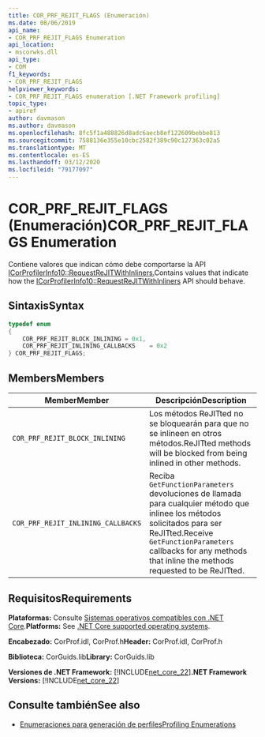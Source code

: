 ```yaml
---
title: COR_PRF_REJIT_FLAGS (Enumeración)
ms.date: 08/06/2019
api_name:
- COR_PRF_REJIT_FLAGS Enumeration
api_location:
- mscorwks.dll
api_type:
- COM
f1_keywords:
- COR_PRF_REJIT_FLAGS
helpviewer_keywords:
- COR_PRF_REJIT_FLAGS enumeration [.NET Framework profiling]
topic_type:
- apiref
author: davmason
ms.author: davmason
ms.openlocfilehash: 8fc5f1a488826d8adc6aecb8ef122609bebbe813
ms.sourcegitcommit: 7588136e355e10cbc2582f389c90c127363c02a5
ms.translationtype: MT
ms.contentlocale: es-ES
ms.lasthandoff: 03/12/2020
ms.locfileid: "79177097"
---
```

# <a name="cor_prf_rejit_flags-enumeration"></a><span data-ttu-id="c6e1e-102">COR_PRF_REJIT_FLAGS (Enumeración)</span><span class="sxs-lookup"><span data-stu-id="c6e1e-102">COR_PRF_REJIT_FLAGS Enumeration</span></span>
<span data-ttu-id="c6e1e-103">Contiene valores que indican cómo debe comportarse la API [ICorProfilerInfo10::RequestReJITWithInliners.](icorprofilerinfo10-requestrejitwithinliners-method.md)</span><span class="sxs-lookup"><span data-stu-id="c6e1e-103">Contains values that indicate how the [ICorProfilerInfo10::RequestReJITWithInliners](icorprofilerinfo10-requestrejitwithinliners-method.md) API should behave.</span></span>  
  
## <a name="syntax"></a><span data-ttu-id="c6e1e-104">Sintaxis</span><span class="sxs-lookup"><span data-stu-id="c6e1e-104">Syntax</span></span>  
  
```cpp  
typedef enum  
{
    COR_PRF_REJIT_BLOCK_INLINING = 0x1,
    COR_PRF_REJIT_INLINING_CALLBACKS    = 0x2
} COR_PRF_REJIT_FLAGS;  
```  
  
## <a name="members"></a><span data-ttu-id="c6e1e-105">Members</span><span class="sxs-lookup"><span data-stu-id="c6e1e-105">Members</span></span>  
  
|<span data-ttu-id="c6e1e-106">Member</span><span class="sxs-lookup"><span data-stu-id="c6e1e-106">Member</span></span>|<span data-ttu-id="c6e1e-107">Descripción</span><span class="sxs-lookup"><span data-stu-id="c6e1e-107">Description</span></span>|  
|------------|-----------------|  
|`COR_PRF_REJIT_BLOCK_INLINING`| <span data-ttu-id="c6e1e-108">Los métodos ReJITted no se bloquearán para que no se inlineen en otros métodos.</span><span class="sxs-lookup"><span data-stu-id="c6e1e-108">ReJITted methods will be blocked from being inlined in other methods.</span></span> |  
|`COR_PRF_REJIT_INLINING_CALLBACKS`| <span data-ttu-id="c6e1e-109">Reciba `GetFunctionParameters` devoluciones de llamada para cualquier método que inlinee los métodos solicitados para ser ReJITted.</span><span class="sxs-lookup"><span data-stu-id="c6e1e-109">Receive `GetFunctionParameters` callbacks for any methods that inline the methods requested to be ReJITted.</span></span> |  

## <a name="requirements"></a><span data-ttu-id="c6e1e-110">Requisitos</span><span class="sxs-lookup"><span data-stu-id="c6e1e-110">Requirements</span></span>  
 <span data-ttu-id="c6e1e-111">**Plataformas:** Consulte [Sistemas operativos compatibles con .NET Core](../../../core/install/dependencies.md?pivots=os-windows).</span><span class="sxs-lookup"><span data-stu-id="c6e1e-111">**Platforms:** See [.NET Core supported operating systems](../../../core/install/dependencies.md?pivots=os-windows).</span></span>  
  
 <span data-ttu-id="c6e1e-112">**Encabezado:** CorProf.idl, CorProf.h</span><span class="sxs-lookup"><span data-stu-id="c6e1e-112">**Header:** CorProf.idl, CorProf.h</span></span>  
  
 <span data-ttu-id="c6e1e-113">**Biblioteca:** CorGuids.lib</span><span class="sxs-lookup"><span data-stu-id="c6e1e-113">**Library:** CorGuids.lib</span></span>  
  
 <span data-ttu-id="c6e1e-114">**Versiones de .NET Framework:** [!INCLUDE[net_core_22](../../../../includes/net-core-22-md.md)]</span><span class="sxs-lookup"><span data-stu-id="c6e1e-114">**.NET Framework Versions:** [!INCLUDE[net_core_22](../../../../includes/net-core-22-md.md)]</span></span>
  
## <a name="see-also"></a><span data-ttu-id="c6e1e-115">Consulte también</span><span class="sxs-lookup"><span data-stu-id="c6e1e-115">See also</span></span>

- [<span data-ttu-id="c6e1e-116">Enumeraciones para generación de perfiles</span><span class="sxs-lookup"><span data-stu-id="c6e1e-116">Profiling Enumerations</span></span>](profiling-enumerations.md)
